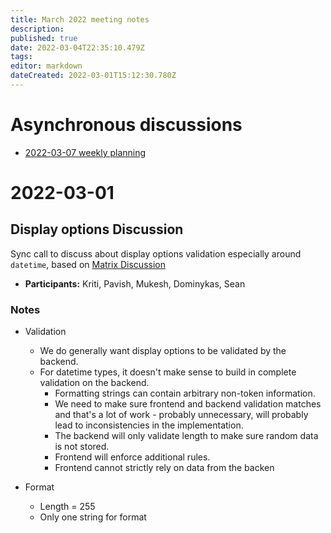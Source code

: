 ```yaml
---
title: March 2022 meeting notes
description: 
published: true
date: 2022-03-04T22:35:10.479Z
tags: 
editor: markdown
dateCreated: 2022-03-01T15:12:30.780Z
---
```


# Asynchronous discussions
- [2022-03-07 weekly planning](https://github.com/centerofci/mathesar/discussions/1142)

# 2022-03-01

## Display options Discussion

Sync call to discuss about display options validation especially around `datetime`, based on [Matrix Discussion](https://matrix.to/#/!UZILDSNKobkelUYwBp:matrix.mathesar.org/$vY0BFdwHvKT-9NcKJ8-y7cZSmQ0QsOlJGg4piJN4fYA?via=matrix.mathesar.org)

- **Participants:** Kriti, Pavish, Mukesh, Dominykas, Sean

### Notes

- Validation
    - We do generally want display options to be validated by the backend.
    - For datetime types, it doesn't make sense to build in complete validation on the backend.
        - Formatting strings can contain arbitrary non-token information.
        - We need to make sure frontend and backend validation matches and that's a lot of work - probably unnecessary, will probably lead to inconsistencies in the implementation.
        - The backend will only validate length to make sure random data is not stored.
        - Frontend will enforce additional rules.
        - Frontend cannot strictly rely on data from the backen
        
- Format
    - Length = 255
    - Only one string for format